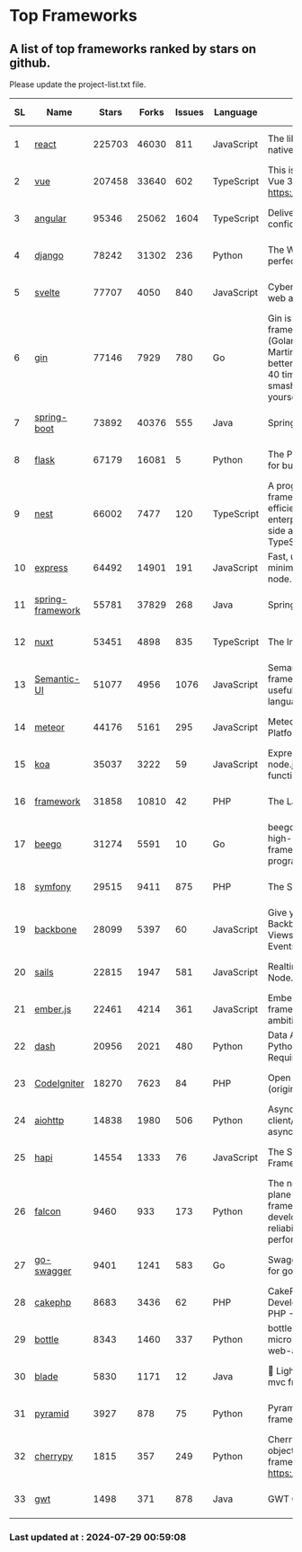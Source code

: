 # Top Frameworks
## A list of top frameworks ranked by stars on github.  
Please update the project-list.txt file.

| SL| Name  | Stars| Forks| Issues | Language | Description | Last Commit |
| --| ------| -----| ---- | ------ | -------- | ----------- | ----------- |
| 1 | [react](https://github.com/facebook/react) | 225703 | 46030 | 811 | JavaScript | The library for web and native user interfaces. | 2024-07-26 21:06:47 |
| 2 | [vue](https://github.com/vuejs/vue) | 207458 | 33640 | 602 | TypeScript | This is the repo for Vue 2. For Vue 3, go to https://github.com/vuejs/core | 2024-06-14 12:52:12 |
| 3 | [angular](https://github.com/angular/angular) | 95346 | 25062 | 1604 | TypeScript | Deliver web apps with confidence 🚀 | 2024-07-26 17:02:57 |
| 4 | [django](https://github.com/django/django) | 78242 | 31302 | 236 | Python | The Web framework for perfectionists with deadlines. | 2024-07-26 16:59:12 |
| 5 | [svelte](https://github.com/sveltejs/svelte) | 77707 | 4050 | 840 | JavaScript | Cybernetically enhanced web apps | 2024-07-28 19:36:31 |
| 6 | [gin](https://github.com/gin-gonic/gin) | 77146 | 7929 | 780 | Go | Gin is a HTTP web framework written in Go (Golang). It features a Martini-like API with much better performance -- up to 40 times faster. If you need smashing performance, get yourself some Gin. | 2024-07-14 12:34:34 |
| 7 | [spring-boot](https://github.com/spring-projects/spring-boot) | 73892 | 40376 | 555 | Java | Spring Boot | 2024-07-26 16:21:42 |
| 8 | [flask](https://github.com/pallets/flask) | 67179 | 16081 | 5 | Python | The Python micro framework for building web applications. | 2024-07-11 02:16:46 |
| 9 | [nest](https://github.com/nestjs/nest) | 66002 | 7477 | 120 | TypeScript | A progressive Node.js framework for building efficient, scalable, and enterprise-grade server-side applications with TypeScript/JavaScript 🚀 | 2024-07-26 07:11:33 |
| 10 | [express](https://github.com/expressjs/express) | 64492 | 14901 | 191 | JavaScript | Fast, unopinionated, minimalist web framework for node. | 2024-07-28 10:55:10 |
| 11 | [spring-framework](https://github.com/spring-projects/spring-framework) | 55781 | 37829 | 268 | Java | Spring Framework | 2024-07-26 15:52:20 |
| 12 | [nuxt](https://github.com/nuxt/nuxt) | 53451 | 4898 | 835 | TypeScript | The Intuitive Vue Framework. | 2024-07-25 16:18:59 |
| 13 | [Semantic-UI](https://github.com/Semantic-Org/Semantic-UI) | 51077 | 4956 | 1076 | JavaScript | Semantic is a UI component framework based around useful principles from natural language. | 2023-01-11 17:05:32 |
| 14 | [meteor](https://github.com/meteor/meteor) | 44176 | 5161 | 295 | JavaScript | Meteor, the JavaScript App Platform | 2024-07-25 22:49:26 |
| 15 | [koa](https://github.com/koajs/koa) | 35037 | 3222 | 59 | JavaScript | Expressive middleware for node.js using ES2017 async functions | 2024-06-28 15:26:17 |
| 16 | [framework](https://github.com/laravel/framework) | 31858 | 10810 | 42 | PHP | The Laravel Framework. | 2024-07-26 10:41:14 |
| 17 | [beego](https://github.com/beego/beego) | 31274 | 5591 | 10 | Go | beego is an open-source, high-performance web framework for the Go programming language. | 2024-07-24 09:06:24 |
| 18 | [symfony](https://github.com/symfony/symfony) | 29515 | 9411 | 875 | PHP | The Symfony PHP framework | 2024-07-28 11:07:11 |
| 19 | [backbone](https://github.com/jashkenas/backbone) | 28099 | 5397 | 60 | JavaScript | Give your JS App some Backbone with Models, Views, Collections, and Events | 2024-03-06 23:22:47 |
| 20 | [sails](https://github.com/balderdashy/sails) | 22815 | 1947 | 581 | JavaScript | Realtime MVC Framework for Node.js | 2024-05-17 22:00:56 |
| 21 | [ember.js](https://github.com/emberjs/ember.js) | 22461 | 4214 | 361 | JavaScript | Ember.js - A JavaScript framework for creating ambitious web applications | 2024-07-25 19:51:25 |
| 22 | [dash](https://github.com/plotly/dash) | 20956 | 2021 | 480 | Python | Data Apps & Dashboards for Python. No JavaScript Required. | 2024-07-24 19:27:39 |
| 23 | [CodeIgniter](https://github.com/bcit-ci/CodeIgniter) | 18270 | 7623 | 84 | PHP | Open Source PHP Framework (originally from EllisLab) | 2024-03-20 03:51:42 |
| 24 | [aiohttp](https://github.com/aio-libs/aiohttp) | 14838 | 1980 | 506 | Python | Asynchronous HTTP client/server framework for asyncio and Python | 2024-07-26 17:52:25 |
| 25 | [hapi](https://github.com/hapijs/hapi) | 14554 | 1333 | 76 | JavaScript | The Simple, Secure Framework Developers Trust | 2024-07-04 00:48:01 |
| 26 | [falcon](https://github.com/falconry/falcon) | 9460 | 933 | 173 | Python | The no-magic web data plane API and microservices framework for Python developers, with a focus on reliability, correctness, and performance at scale. | 2024-07-25 10:36:41 |
| 27 | [go-swagger](https://github.com/go-swagger/go-swagger) | 9401 | 1241 | 583 | Go | Swagger 2.0 implementation for go | 2024-05-13 17:21:38 |
| 28 | [cakephp](https://github.com/cakephp/cakephp) | 8683 | 3436 | 62 | PHP | CakePHP: The Rapid Development Framework for PHP - Official Repository | 2024-07-28 16:58:12 |
| 29 | [bottle](https://github.com/bottlepy/bottle) | 8343 | 1460 | 337 | Python | bottle.py is a fast and simple micro-framework for python web-applications. | 2024-01-03 22:31:48 |
| 30 | [blade](https://github.com/lets-blade/blade) | 5830 | 1171 | 12 | Java | :rocket: Lightning fast and elegant mvc framework for Java8 | 2024-06-17 01:05:35 |
| 31 | [pyramid](https://github.com/Pylons/pyramid) | 3927 | 878 | 75 | Python | Pyramid - A Python web framework | 2024-06-10 16:09:42 |
| 32 | [cherrypy](https://github.com/cherrypy/cherrypy) | 1815 | 357 | 249 | Python | CherryPy is a pythonic, object-oriented HTTP framework.      https://cherrypy.dev | 2024-07-02 23:41:56 |
| 33 | [gwt](https://github.com/gwtproject/gwt) | 1498 | 371 | 878 | Java | GWT Open Source Project | 2024-07-26 20:11:26 |

### Last updated at : 2024-07-29 00:59:08
